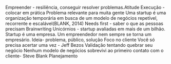 Empreender - resiliência, conseguir resolver problemas.Atitude
Execução - colocar em prática
Problema relevante para muita gente
Uma startup é uma organização temporária em busca de um modelo de negócios repetível, recorrente e escalável(BLANK, 2014)
Needs first - saber o que as pessoas precisam
Brainwriting
Unicórnios - startup avaliadas em mais de um bilhão.
Startup é uma empresa.
Um empreendedor nem sempre se torna um empresário.
Ideia- problema, público, solução
Foco no cliente
Você só precisa acertar uma vez - Jeff Bezos
Validação tentando quebrar seu negócio
Nenhum modelo de negócios sobrevivi ao primeiro contato com o cliente- Steve Blank
Planejamento
